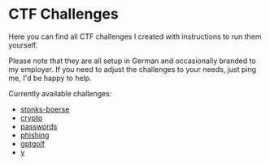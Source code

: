 # CTF Challenges

Here you can find all CTF challenges I created with instructions to run them yourself.

Please note that they are all setup in German and occasionally branded to my employer. If you need to adjust the challenges to your needs, just ping me, I'd be happy to help.

Currently available challenges:

- [stonks-boerse](./stonks-boerse/)
- [crypto](./crypto/)
- [passwords](./passwords/)
- [phishing](./phishing/)
- [gptgolf](./gptgolf/)
- [y](./y/)
